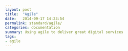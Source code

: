 ```yaml
---
layout: post
title:  "Agile"
date:   2014-09-17 14:23:54
permalink: standard/agile/ 
categories: documentation
summary: Using agile to deliver great digital services
tags: 
- agile
---
```

